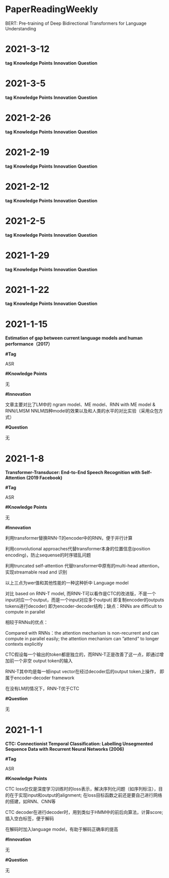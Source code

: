 # PaperReadingWeekly




BERT: Pre-training of Deep Bidirectional Transformers for Language Understanding
# 2021-3-12

**tag**
**Knowledge Points**
**Innovation**
**Question**

# 2021-3-5

**tag**
**Knowledge Points**
**Innovation**
**Question**

# 2021-2-26

**tag**
**Knowledge Points**
**Innovation**
**Question**

# 2021-2-19

**tag**
**Knowledge Points**
**Innovation**
**Question**


# 2021-2-12

**tag**
**Knowledge Points**
**Innovation**
**Question**

# 2021-2-5

**tag**
**Knowledge Points**
**Innovation**
**Question**

# 2021-1-29

**tag**
**Knowledge Points**
**Innovation**
**Question**

# 2021-1-22

**tag**
**Knowledge Points**
**Innovation**
**Question**

# 2021-1-15

**Estimation of gap between current language models and human performance（2017）**

**#Tag**

ASR

**#Knowledge Points**

无

**#Innovation**

文章主要对比了LM中的 ngram model、ME model、RNN with ME model & RNN/LMSM NNLM四种model的效果以及和人类的水平的对比实验（采用众包方式）

**#Question**

无

# 2021-1-8

**Transformer-Transducer: End-to-End Speech Recognition with Self-Attention (2019 Facebook)**

**#Tag**

ASR

**#Knowledge Points**

无

**#Innovation**

利用transformer替换RNN-T的encoder中的RNN，便于并行计算

利用convolutional approaches代替transformer本身的位置信息(position encoding)，防止sequense的时序错乱问题

利用truncated self-attention 代替transformer中原有的multi-head attention，实现streamable read and 识别

以上三点为wer值和其他性能的一种这种折中 Language model

对比 based on RNN-T model, 而RNN-T可以看作是CTC的改进版，不是一个input对应一个output，而是一个input对应多个output( 即复制encoder的outputs tokens进行decoder)
即为encoder-decoder结构；缺点：RNNs are difficult to compute in parallel

相较于RNNs的优点：

Compared with RNNs：the attention mechanism is non-recurrent and can compute in parallel easily; the attention mechanism can ”attend” to longer contexts explicitly

CTC假设每一个输出的token都是独立的，而RNN-T正是改善了这一点，即通过增加前一个非空 output token的输入

RNN-T其中均是每一帧input vector在经过decoder后的output token上操作， 即属于encoder-decoder framework

在没有LM的情况下，RNN-T优于CTC

**#Question**

无

# 2021-1-1

**CTC: Connectionist Temporal Classification: Labelling Unsegmented Sequence Data with Recurrent Neural Networks (2006)**

**#Tag**

ASR

**#Knowledge Points**

CTC loss仅仅是深度学习训练时的loss表示，解决序列化问题（如序列标注），目的在于实现input和output的alignment; 在loss目标函数之前还是要自己进行网络的搭建，如RNN、CNN等

CTC decoder在进行decoder时，用到类似于HMM中的前后向算法，计算score; 插入空白标签，便于解码

在解码时加入language model，有助于解码正确率的提高

**#Innovation**

无

**#Question**

无


